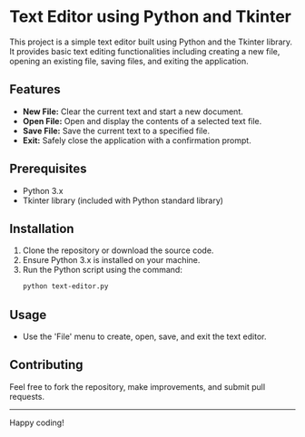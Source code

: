 # Text Editor using Python and Tkinter

This project is a simple text editor built using Python and the Tkinter library. It provides basic text editing functionalities including creating a new file, opening an existing file, saving files, and exiting the application.

## Features
- **New File:** Clear the current text and start a new document.
- **Open File:** Open and display the contents of a selected text file.
- **Save File:** Save the current text to a specified file.
- **Exit:** Safely close the application with a confirmation prompt.

## Prerequisites
- Python 3.x
- Tkinter library (included with Python standard library)

## Installation
1. Clone the repository or download the source code.
2. Ensure Python 3.x is installed on your machine.
3. Run the Python script using the command:
   ```bash
   python text-editor.py
   ```

## Usage
- Use the 'File' menu to create, open, save, and exit the text editor.

## Contributing
Feel free to fork the repository, make improvements, and submit pull requests.

---

Happy coding!

